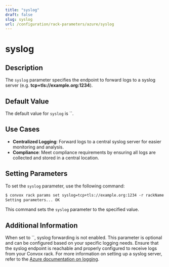 ```yaml
---
title: "syslog"
draft: false
slug: syslog
url: /configuration/rack-parameters/azure/syslog
---
```


# syslog

## Description
The `syslog` parameter specifies the endpoint to forward logs to a syslog server (e.g. **tcp+tls://example.org:1234**).

## Default Value
The default value for `syslog` is ``.

## Use Cases
- **Centralized Logging**: Forward logs to a central syslog server for easier monitoring and analysis.
- **Compliance**: Meet compliance requirements by ensuring all logs are collected and stored in a central location.

## Setting Parameters
To set the `syslog` parameter, use the following command:
```html
$ convox rack params set syslog=tcp+tls://example.org:1234 -r rackName
Setting parameters... OK
```
This command sets the `syslog` parameter to the specified value.

## Additional Information
When set to ``, syslog forwarding is not enabled. This parameter is optional and can be configured based on your specific logging needs. Ensure that the syslog endpoint is reachable and properly configured to receive logs from your Convox rack. For more information on setting up a syslog server, refer to the [Azure documentation on logging](https://docs.microsoft.com/en-us/azure/azure-monitor/essentials/logs-overview).
